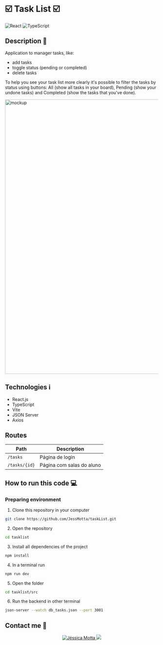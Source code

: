 # :ballot_box_with_check: Task List :ballot_box_with_check:

![React](https://img.shields.io/badge/react-%2320232a.svg?style=for-the-badge&logo=react&logoColor=%2361DAFB) ![TypeScript](https://img.shields.io/badge/TypeScript-007ACC?logo=typescript&logoColor=white&style=for-the-badge)


 ## Description :bookmark_tabs:
 Application to manager tasks, like:
 - add tasks
 - toggle status (pending or completed)
 - delete tasks

 To help you see your task list more clearly it's possible to filter the tasks by status using buttons: All (show all tasks in your board), Pending (show your undone tasks) and Completed (show the tasks that you've done).

<img width="1600" height="900" alt="mockup" src="https://github.com/user-attachments/assets/f3109e02-629e-4d1b-8cb2-4ef764040b20" />

## Technologies :information_source:
- React.js
- TypeScript
- Vite
- JSON Server
- Axios

## Routes
| Path | Description
|-------| ---------
| `/tasks` | Página de login
| `/tasks/{id}` | Página com salas do aluno


## How to run this code :computer:
### Preparing environment

1. Clone this repository in your computer
```bash
git clone https://github.com/JessMotta/taskList.git
```

2. Open the repository
```bash
cd tasklist
```
3. Install all dependencies of the project
```bash
npm install
```
4. In a terminal run
```bash
npm run dev
```
5. Open the folder
```bash
cd tasklist/src
```
6. Run the backend in other terminal
```bash
json-server --watch db_tasks.json --port 3001
```


## Contact me :envelope_with_arrow:
<p align="center">
  <a href="https://www.linkedin.com/in/jessicamotta17/">
    <img alt="Jéssica Motta" src="https://img.shields.io/badge/-LinkedIn-%230077B5?style=for-the-badge&logo=linkedin&logoColor=white" />
  </a>

  <a href = "mailto:jessicamotta.dev@gmail.com">
   <img src="https://img.shields.io/badge/-Gmail-%23333?style=for-the-badge&logo=gmail&logoColor=white" target="_blank">
 </a>
 </p>
